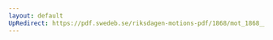```yaml
---
layout: default
UpRedirect: https://pdf.swedeb.se/riksdagen-motions-pdf/1868/mot_1868__ak__00237/mot_1868__ak__00237_005.pdf
---
```

